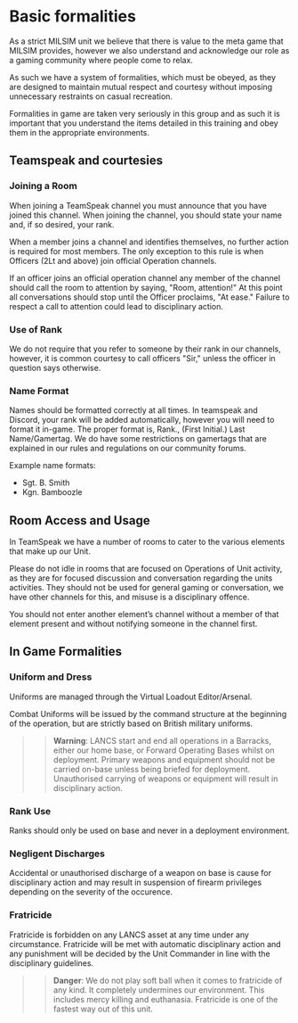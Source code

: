 # Basic formalities
As a strict MILSIM unit we believe that there is value to the meta game that MILSIM provides, however we also understand and acknowledge our role as a gaming community where people come to relax.

As such we have a system of formalities, which must be obeyed, as they are designed to maintain mutual respect and courtesy without imposing unnecessary restraints on casual recreation.

Formalities in game are taken very seriously in this group and as such it is important that you understand the items detailed in this training and obey them in the appropriate environments.

## Teamspeak and courtesies
### Joining a Room
When joining a TeamSpeak channel you must announce that you have joined this channel. When joining the channel, you should state your name and, if so desired, your rank.

When a member joins a channel and identifies themselves, no further action is required for most members. The only exception to this rule is when Officers (2Lt and above) join official Operation channels.

If an officer joins an official operation channel any member of the channel should call the room to attention by saying, "Room, attention!" At this point all conversations should stop until the Officer proclaims, "At ease." Failure to respect a call to attention could lead to disciplinary action.

### Use of Rank
We do not require that you refer to someone by their rank in our channels, however, it is common courtesy to call officers "Sir," unless the officer in question says otherwise.

### Name Format
Names should be formatted correctly at all times. In teamspeak and Discord, your rank will be added automatically, however you will need to format it in-game. The proper format is, Rank., (First Initial.) Last Name/Gamertag. We do have some restrictions on gamertags that are explained in our rules and regulations on our community forums.

Example name formats:
- Sgt. B. Smith
- Kgn. Bamboozle

## Room Access and Usage
In TeamSpeak we have a number of rooms to cater to the various elements that make up our Unit.

Please do not idle in rooms that are focused on Operations of Unit activity, as they are for focused discussion and conversation regarding the units activities. They should not be used for general gaming or conversation, we have other channels for this, and misuse is a disciplinary offence.

You should not enter another element’s channel without a member of that element present and without notifying someone in the channel first.

## In Game Formalities
### Uniform and Dress
Uniforms are managed through the Virtual Loadout Editor/Arsenal.

Combat Uniforms will be issued by the command structure at the beginning of the operation, but are strictly based on British military uniforms.

>> **Warning**: LANCS start and end all operations in a Barracks, either our home base, or Forward Operating Bases whilst on deployment. Primary weapons and equipment should not be carried on-base unless being briefed for deployment. Unauthorised carrying of weapons or equipment will result in disciplinary action.

### Rank Use
Ranks should only be used on base and never in a deployment environment.

### Negligent Discharges
Accidental or unauthorised discharge of a weapon on base is cause for disciplinary action and may result in suspension of firearm privileges depending on the severity of the occurence.

### Fratricide
Fratricide is forbidden on any LANCS asset at any time under any circumstance. Fratricide will be met with automatic disciplinary action and any punishment will be decided by the Unit Commander in line with the disciplinary guidelines.

>> **Danger**: We do not play soft ball when it comes to fratricide of any kind. It completely undermines our environment. This includes mercy killing and euthanasia. Fratricide is one of the fastest way out of this unit.
